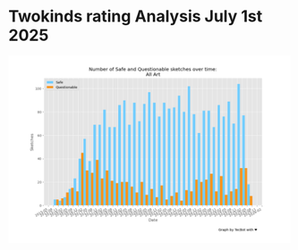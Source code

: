 # Twokinds rating Analysis July 1st 2025

![All arts](/graphs/2025/tom-2025-06-30sfw-nsfw-count.png)
